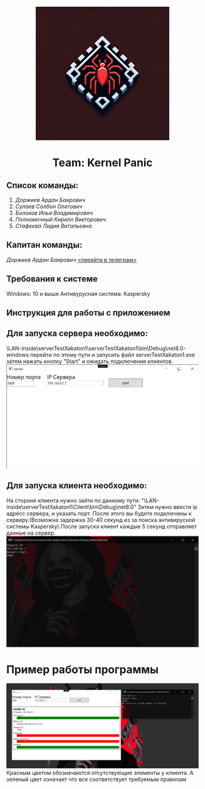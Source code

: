 
<p align="center">
  <img src="https://github.com/ardan03/LAN-inside/blob/master/Photos/kernel_panic.png" width="350" title="hover text">
  
<h1 align="center">
   Team: Kernel Panic
</h1>

## Список команды:
1. *Доржиев Ардан Баирович*
2. *Сулаев Солбон Олегович*
3. *Болоков Илья Владимирович*
4. *Полномочный Кирилл Викторович*
5. *Стафеева Лидия Витальевна*

## Капитан команды: 
*Доржиев Ардан Баирович* [<перейти в телеграм>](https://t.me/baklagane)


## Требования к системе
Windows: 10 и выше
Антивурусная система: Kaspersky


## Инструкция для работы с приложением

## Для запуска сервера необходимо:
\LAN-inside\serverTestXakaton1\serverTestXakaton1\bin\Debug\net8.0-windows перейти по этому пути и запусить файл serverTestXakaton1.exe
затем нажать кнопку "Start" и ожидать подключения клиентов.
![Photo server](https://github.com/ardan03/LAN-inside/blob/master/Photos/Server1.png)


## Для запуска клиента необходимо:
На стороне клиента нужно зайти по данному пути: "\LAN-inside\serverTestXakaton1\Client\bin\Debug\net8.0"
Затем нужно ввести ip адресс сервера, и указать порт. После этого вы будете подключены к серверу.(Возможна задержка 30-40 секунд из за поиска антивирусной системы Kaspersky).После запуска клиент каждые 5 секунд отправляет данные на сервер.
![Client](https://github.com/ardan03/LAN-inside/blob/master/Photos/Client.png)
# Пример работы программы
![StartProgram](https://github.com/ardan03/LAN-inside/blob/master/Photos/StartProgram.png)
Красным цветом обозначаются отсутствующие элементы у клиента. А зеленый цвет означает что все соответствует требуемым правилам
